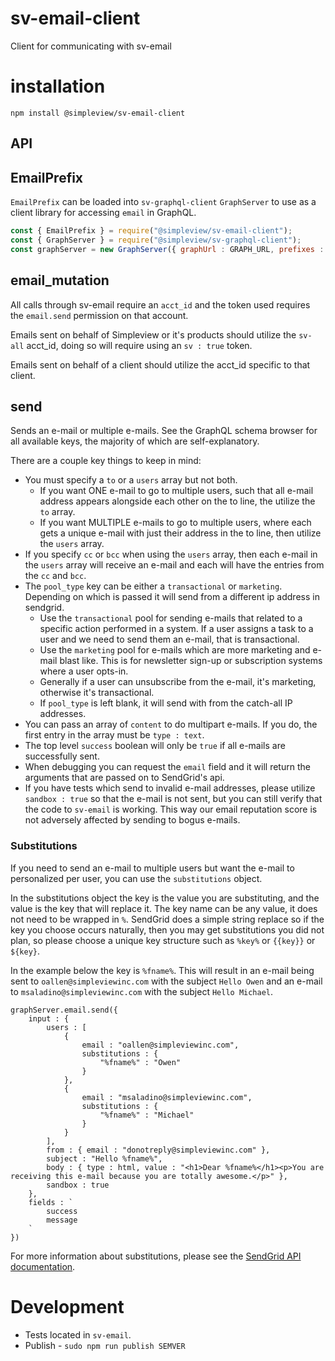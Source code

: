 # sv-email-client
Client for communicating with sv-email

# installation

```
npm install @simpleview/sv-email-client
```

## API

## EmailPrefix

`EmailPrefix` can be loaded into `sv-graphql-client` `GraphServer` to use as a client library for accessing `email` in GraphQL.

```js
const { EmailPrefix } = require("@simpleview/sv-email-client");
const { GraphServer } = require("@simpleview/sv-graphql-client");
const graphServer = new GraphServer({ graphUrl : GRAPH_URL, prefixes : [EmailPrefix] });
```

## email_mutation

All calls through sv-email require an `acct_id` and the token used requires the `email.send` permission on that account.

Emails sent on behalf of Simpleview or it's products should utilize the `sv-all` acct_id, doing so will require using an `sv : true` token.

Emails sent on behalf of a client should utilize the acct_id specific to that client.

## send

Sends an e-mail or multiple e-mails. See the GraphQL schema browser for all available keys, the majority of which are self-explanatory.

There are a couple key things to keep in mind:

* You must specify a `to` or a `users` array but not both.
	* If you want ONE e-mail to go to multiple users, such that all e-mail address appears alongside each other on the to line, the utilize the `to` array.
	* If you want MULTIPLE e-mails to go to multiple users, where each gets a unique e-mail with just their address in the to line, then utilize the `users` array.
* If you specify `cc` or `bcc` when using the `users` array, then each e-mail in the `users` array will receive an e-mail and each will have the entries from the `cc` and `bcc`.
* The `pool_type` key can be either a `transactional` or `marketing`. Depending on which is passed it will send from a different ip address in sendgrid.
	* Use the `transactional` pool for sending e-mails that related to a specific action performed in a system. If a user assigns a task to a user and we need to send them an e-mail, that is transactional.
	* Use the `marketing` pool for e-mails which are more marketing and e-mail blast like. This is for newsletter sign-up or subscription systems where a user opts-in.
	* Generally if a user can unsubscribe from the e-mail, it's marketing, otherwise it's transactional.
	* If `pool_type` is left blank, it will send with from the catch-all IP addresses.
* You can pass an array of `content` to do multipart e-mails. If you do, the first entry in the array must be `type : text`.
* The top level `success` boolean will only be `true` if all e-mails are successfully sent.
* When debugging you can request the `email` field and it will return the arguments that are passed on to SendGrid's api.
* If you have tests which send to invalid e-mail addresses, please utilize `sandbox : true` so that the e-mail is not sent, but you can still verify that the code to `sv-email` is working. This way our email reputation score is not adversely affected by sending to bogus e-mails.

### Substitutions

If you need to send an e-mail to multiple users but want the e-mail to personalized per user, you can use the `substitutions` object.

In the substitutions object the key is the value you are substituting, and the value is the key that will replace it. The key name can be any value, it does not need to be wrapped in `%`. SendGrid does a simple string replace so if the key you choose occurs naturally, then you may get substitutions you did not plan, so please choose a unique key structure such as `%key%` or `{{key}}` or `${key}`.

In the example below the key is `%fname%`. This will result in an e-mail being sent to `oallen@simpleviewinc.com` with the subject `Hello Owen` and an e-mail to `msaladino@simpleviewinc.com` with the subject `Hello Michael`.

```
graphServer.email.send({
	input : {
		users : [
			{
				email : "oallen@simpleviewinc.com",
				substitutions : {
					"%fname%" : "Owen"
				}
			},
			{
				email : "msaladino@simpleviewinc.com",
				substitutions : {
					"%fname%" : "Michael"
				}
			}
		],
		from : { email : "donotreply@simpleviewinc.com" },
		subject : "Hello %fname%",
		body : { type : html, value : "<h1>Dear %fname%</h1><p>You are receiving this e-mail because you are totally awesome.</p>" },
		sandbox : true
	},
	fields : `
		success
		message
	`
})
```

For more information about substitutions, please see the [SendGrid API documentation](https://sendgrid.com/docs/api-reference/).

# Development

* Tests located in `sv-email`.
* Publish - `sudo npm run publish SEMVER`